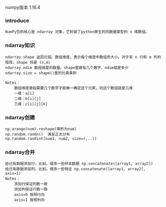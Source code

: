 numpy版本 1.16.4

### introduce
    NumPy包的核心是 ndarray 对象，它封装了python原生的同数据类型的 n 维数组。

### ndarray知识
    ndarray.shape 返回元祖。数组维度，表示每个维度中数组的大小。对于有 n 行和 m 列的矩阵，shape 将是 (n,m)
    ndarray.ndim 数组维度的数量。shape里面有几个数字，ndim就是多少
    ndarray.size = shape()里的元素乘积
    
    Notes：
        数组维度是指需要几个数字才能唯一确定这个元素，则这个数组就是几维
        一维：a[i]
        二维：b[i][j]
        三维：c[i][j][k]
   
### ndarray创建
    np.arange(num).reshape(乘积为num)
    np.random.randn()  满足正太分布
    np.random.randint(num1, num2, size=(,..))  
    
###  ndarray合并
    给已有数据添加行，比如，增添一些样本数据 np.concatenate([array1, array2])
    给已有数据添加列，比如，增添一些特征 np.concatenate([array1, array2], axis=1)
    Notes：
        添加行保证列数一致
        添加列保证行数一致
        axis=0 按照行向
        axis=1 按照列向
    